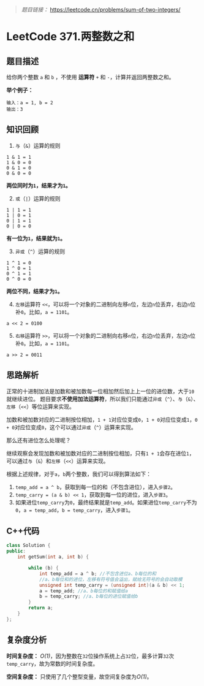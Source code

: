 
> *题目链接：* https://leetcode.cn/problems/sum-of-two-integers/

# LeetCode 371.两整数之和

## 题目描述

给你两个整数 `a` 和 `b` ，不使用 **运算符** `+` 和 `-` ​​​​​​​，计算并返回两整数之和。

**举个例子：**

```
输入：a = 1, b = 2
输出：3
```

## 知识回顾

1. `与`（`&`）运算的规则

```
1 & 1 = 1 
1 & 0 = 0
0 & 1 = 0
0 & 0 = 0 
```
**两位同时为`1`，结果才为`1`。**

2. `或`（`|`）运算的规则

```
1 | 1 = 1 
1 | 0 = 1
0 | 1 = 1
0 | 0 = 0 
```
**有一位为`1`，结果就为`1`。**

3. `异或`（`^`）运算的规则

```
1 ^ 1 = 0 
1 ^ 0 = 1
0 ^ 1 = 1
0 ^ 0 = 0 
```
**两位不同，结果才为`1`。**

4. `左移`运算符 `<<`，可以将一个对象的二进制向左移`n`位，左边`n`位丢弃，右边`n`位补`0`。比如，`a = 1101`。

```
a << 2 = 0100
```

5. `右移`运算符 `>>`，可以将一个对象的二进制向右移`n`位，右边`n`位丢弃，左边`n`位补`0`。比如，`a = 1101`。

```
a >> 2 = 0011
```

## 思路解析

正常的十进制加法是加数和被加数每一位相加然后加上上一位的进位数，大于`10`就继续进位。 题目要求**不使用加法运算符**，所以我们只能通过`异或`（`^`）、`与`（`&`）、`左移`（`<<`）等位运算来实现。

加数和被加数对应的二进制按位相加，`1 + 1`对应位变成`0`，`1 + 0`对应位变成`1`，`0 + 0`对应位变成`0`，这个可以通过`异或`（`^`）运算来实现。

那么还有进位怎么处理呢？

继续观察会发现加数和被加数对应的二进制按位相加，只有`1 + 1`会存在进位`1`，可以通过`与`（`&`）和`左移`（`<<`）运算来实现。

根据上述规律，对于`a`，`b`两个整数，我们可以得到算法如下：
1. `temp_add = a ^ b`，获取到每一位的和（不包含进位），进入`步骤2`。
2. `temp_carry = (a & b) << 1`，获取到每一位的进位，进入`步骤3`。
3. 如果进位`temp_carry`为`0`，最终结果就是`temp_add`。如果进位`temp_carry`不为`0`，`a = temp_add`，`b = temp_carry`，进入`步骤1`。

## C++代码

```cpp
class Solution {
public:
    int getSum(int a, int b) {

        while (b) {
            int temp_add = a ^ b; //不包含进位a、b每位的和
            //a、b每位和的进位，左移有符号值会溢出，赋给无符号的会自动取模
            unsigned int temp_carry = (unsigned int)(a & b) << 1; 
            a = temp_add; //a、b每位的和赋值给a
            b = temp_carry; //a、b每位的进位赋值给b
        }
        return a;
    }
};
```

## 复杂度分析

**时间复杂度：** *O(1)*，因为整数在`32`位操作系统上占`32`位，最多计算`32`次`temp_carry`，故为常数的时间复杂度。

**空间复杂度：** 只使用了几个整型变量，故空间复杂度为*O(1)*。
